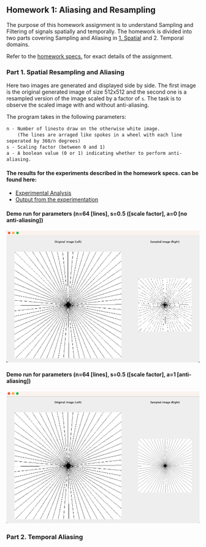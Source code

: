 ## Homework 1: Aliasing and Resampling ##

The purpose of this homework assignment is to understand Sampling and Filtering of signals
spatially and temporally. The homework is divided into two parts covering Sampling and
Aliasing in [1. Spatial](#part-1-spatial-resampling-and-aliasing) and 2. Temporal domains.

Refer to the [homework specs.](Assignment%201%20-%20Description.pdf) for exact details of the assignment.

### Part 1. Spatial Resampling and Aliasing

Here two images are generated and displayed side by side. The first image is the original
generated image of size 512x512 and the second one is a resampled version of the image scaled
by a factor of ```s```. The task is to observe the scaled image with and without anti-aliasing.

The program takes in the following parameters:
```
n - Number of linesto draw on the otherwise white image.
    (The lines are arraged like spokes in a wheel with each line seperated by 360/n degrees) 
s - Scaling factor (between 0 and 1)
a - A boolean value (0 or 1) indicating whether to perform anti-aliasing.
```

#### The results for the experiments described in the homework specs. can be found here:
- [Experimental Analysis](https://docs.google.com/document/d/1Kwif_kYDHaFsFIYQtV6ImcbEmn2T79_qLTCSGNEbfuM/edit?usp=sharing)
- [Output from the experimentation](https://drive.google.com/drive/folders/1H_t-mGbfAKybV21AEpGd2UfQoU4a7v7r?usp=sharing)

#### Demo run for parameters (n=64 [lines], s=0.5 ([scale factor], a=0 [no anti-aliasing])

![demo without anti-aliasing](assets/sample-without-anti-aliasing.png)

#### Demo run for parameters (n=64 [lines], s=0.5 ([scale factor], a=1 [anti-aliasing])

![demo with anti-aliasing](assets/sample-with-anti-aliasing.png)

### Part 2. Temporal Aliasing
